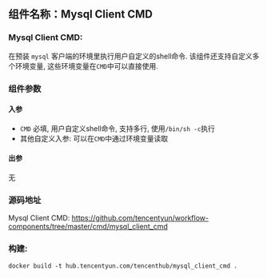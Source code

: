 ## 组件名称：Mysql Client CMD

### Mysql Client CMD:

在预装 `mysql` 客户端的环境里执行用户自定义的shell命令. 该组件还支持自定义多个环境变量, 这些环境变量在`CMD`中可以直接使用.

### 组件参数
#### 入参

- `CMD` 必填, 用户自定义shell命令, 支持多行, 使用`/bin/sh -c`执行
- 其他自定义入参: 可以在`CMD`中通过环境变量读取
  

#### 出参
无

### 源码地址

Mysql Client CMD: <https://github.com/tencentyun/workflow-components/tree/master/cmd/mysql_client_cmd>

### 构建:

`docker build -t hub.tencentyun.com/tencenthub/mysql_client_cmd .`
